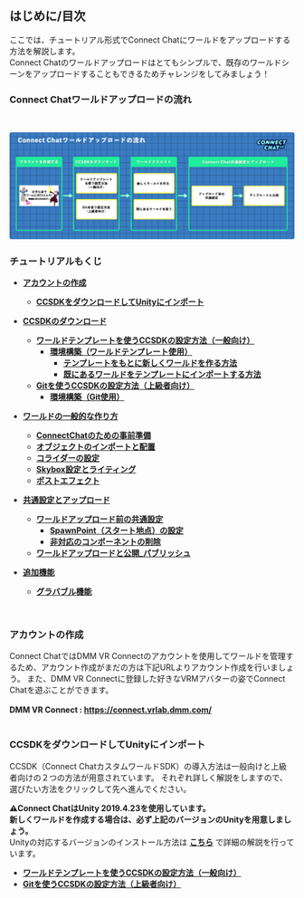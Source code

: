 ## はじめに/目次

ここでは、チュートリアル形式でConnect Chatにワールドをアップロードする方法を解説します。  
Connect Chatのワールドアップロードはとてもシンプルで、既存のワールドシーンをアップロードすることもできるためチャレンジをしてみましょう！  

### Connect Chatワールドアップロードの流れ
<br>

![CC_flowchart01](../images/CC_flow02.png)


### チュートリアルもくじ

- **[アカウントの作成](07-tutorial-start.md#アカウントの作成)**
  - **[CCSDKをダウンロードしてUnityにインポート](07-tutorial-start.md#ccsdkをダウンロードしてunityにインポート)**

- **[CCSDKのダウンロード](08-tutorial-ccsdk-download.md#ccsdkのダウンロード)**
  - **[ワールドテンプレートを使うCCSDKの設定方法（一般向け）](08-tutorial-ccsdk-download.md#ワールドテンプレートを使うccsdkの設定方法_一般向け)** 
    - **[環境構築（ワールドテンプレート使用）](08-tutorial-ccsdk-download.md#環境構築_ワールドテンプレート使用)**
      - **[テンプレートをもとに新しくワールドを作る方法](08-tutorial-ccsdk-download.md#テンプレートをもとに新しくワールドを作る方法)**
      - **[既にあるワールドをテンプレートにインポートする方法](08-tutorial-ccsdk-download.md#既にあるワールドをテンプレートにインポートする方法)**
  - **[Gitを使うCCSDKの設定方法（上級者向け）](08-tutorial-ccsdk-download.md#gitを使うccsdkの設定方法_上級者向け)**
    - **[環境構築（Git使用）](08-tutorial-ccsdk-download.md#環境構築_git使用)**  

- **[ワールドの一般的な作り方](09-tutorial-world-create.md#ワールドの一般的な作り方)**
  - **[ConnectChatのための事前準備](09-tutorial-world-create.md#ConnectChatのための事前準備)**
  - **[オブジェクトのインポートと配置](09-tutorial-world-create.md#オブジェクトのインポートと配置)**
  - **[コライダーの設定](09-tutorial-world-create.md#コライダーの設定)**
  - **[Skybox設定とライティング](09-tutorial-world-create.md#skybox設定とライティング)**
  - **[ポストエフェクト](09-tutorial-world-create.md#ポストエフェクト)**

- **[共通設定とアップロード](10-tutorial-world-upload.md#共通設定とアップロード)**
  - **[ワールドアップロード前の共通設定](10-tutorial-world-upload.md#ワールドアップロード前の共通設定)**
    - **[SpawnPoint（スタート地点）の設定](10-tutorial-world-upload.md#spawnpointの設定)**
    - **[非対応のコンポーネントの削除](10-tutorial-world-upload.md#非対応のコンポーネントの削除)**
  - **[ワールドアップロードと公開_パブリッシュ](10-tutorial-world-upload.md#ワールドアップロードと公開_パブリッシュ)**
- **[追加機能](11-tutorial-additional-features.md#追加機能)**
  - **[グラバブル機能](11-tutorial-additional-features.md#グラバブル機能)**

<br>

### アカウントの作成

Connect ChatではDMM VR Connectのアカウントを使用してワールドを管理するため、アカウント作成がまだの方は下記URLよりアカウント作成を行いましょう。
また、DMM VR Connectに登録した好きなVRMアバターの姿でConnect Chatを遊ぶことができます。  
<br>
**DMM VR Connect : https://connect.vrlab.dmm.com/**
<br><br>

### CCSDKをダウンロードしてUnityにインポート

CCSDK（Connect ChatカスタムワールドSDK）の導入方法は一般向けと上級者向けの２つの方法が用意されています。
それぞれ詳しく解説をしますので、選びたい方法をクリックして先へ進んでください。


**:warning:Connect ChatはUnity 2019.4.23を使用しています。  
新しくワールドを作成する場合は、必ず上記のバージョンのUnityを用意しましょう。**  
Unityの対応するバージョンのインストール方法は
**[こちら](../Japanese/02-supported-unity-version.md#対応Unityバージョン)**
で詳細の解説を行っています。
<br>

- **[ワールドテンプレートを使うCCSDKの設定方法（一般向け）](08-tutorial-ccsdk-download.md#ワールドテンプレートを使うccsdkの設定方法_一般向け)**
- **[Gitを使うCCSDKの設定方法（上級者向け）](08-tutorial-ccsdk-download.md#gitを使うccsdkの設定方法_上級者向け)**
